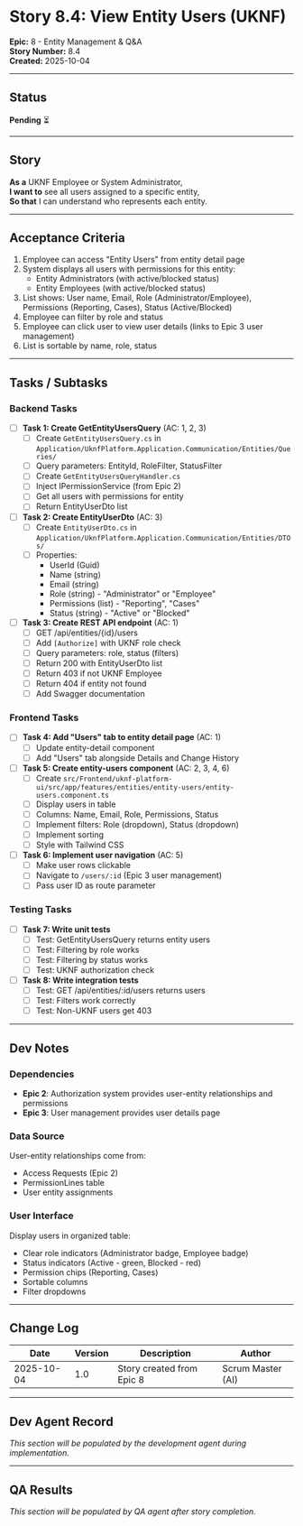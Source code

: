 # Story 8.4: View Entity Users (UKNF)

**Epic:** 8 - Entity Management & Q&A  
**Story Number:** 8.4  
**Created:** 2025-10-04

---

## Status

**Pending** ⏳

---

## Story

**As a** UKNF Employee or System Administrator,  
**I want to** see all users assigned to a specific entity,  
**So that** I can understand who represents each entity.

---

## Acceptance Criteria

1. Employee can access "Entity Users" from entity detail page
2. System displays all users with permissions for this entity:
   - Entity Administrators (with active/blocked status)
   - Entity Employees (with active/blocked status)
3. List shows: User name, Email, Role (Administrator/Employee), Permissions (Reporting, Cases), Status (Active/Blocked)
4. Employee can filter by role and status
5. Employee can click user to view user details (links to Epic 3 user management)
6. List is sortable by name, role, status

---

## Tasks / Subtasks

### Backend Tasks

- [ ] **Task 1: Create GetEntityUsersQuery** (AC: 1, 2, 3)
  - [ ] Create `GetEntityUsersQuery.cs` in `Application/UknfPlatform.Application.Communication/Entities/Queries/`
  - [ ] Query parameters: EntityId, RoleFilter, StatusFilter
  - [ ] Create `GetEntityUsersQueryHandler.cs`
  - [ ] Inject IPermissionService (from Epic 2)
  - [ ] Get all users with permissions for entity
  - [ ] Return EntityUserDto list

- [ ] **Task 2: Create EntityUserDto** (AC: 3)
  - [ ] Create `EntityUserDto.cs` in `Application/UknfPlatform.Application.Communication/Entities/DTOs/`
  - [ ] Properties:
    - UserId (Guid)
    - Name (string)
    - Email (string)
    - Role (string) - "Administrator" or "Employee"
    - Permissions (list) - "Reporting", "Cases"
    - Status (string) - "Active" or "Blocked"

- [ ] **Task 3: Create REST API endpoint** (AC: 1)
  - [ ] GET /api/entities/{id}/users
  - [ ] Add `[Authorize]` with UKNF role check
  - [ ] Query parameters: role, status (filters)
  - [ ] Return 200 with EntityUserDto list
  - [ ] Return 403 if not UKNF Employee
  - [ ] Return 404 if entity not found
  - [ ] Add Swagger documentation

### Frontend Tasks

- [ ] **Task 4: Add "Users" tab to entity detail page** (AC: 1)
  - [ ] Update entity-detail component
  - [ ] Add "Users" tab alongside Details and Change History

- [ ] **Task 5: Create entity-users component** (AC: 2, 3, 4, 6)
  - [ ] Create `src/Frontend/uknf-platform-ui/src/app/features/entities/entity-users/entity-users.component.ts`
  - [ ] Display users in table
  - [ ] Columns: Name, Email, Role, Permissions, Status
  - [ ] Implement filters: Role (dropdown), Status (dropdown)
  - [ ] Implement sorting
  - [ ] Style with Tailwind CSS

- [ ] **Task 6: Implement user navigation** (AC: 5)
  - [ ] Make user rows clickable
  - [ ] Navigate to `/users/:id` (Epic 3 user management)
  - [ ] Pass user ID as route parameter

### Testing Tasks

- [ ] **Task 7: Write unit tests**
  - [ ] Test: GetEntityUsersQuery returns entity users
  - [ ] Test: Filtering by role works
  - [ ] Test: Filtering by status works
  - [ ] Test: UKNF authorization check

- [ ] **Task 8: Write integration tests**
  - [ ] Test: GET /api/entities/:id/users returns users
  - [ ] Test: Filters work correctly
  - [ ] Test: Non-UKNF users get 403

---

## Dev Notes

### Dependencies

- **Epic 2**: Authorization system provides user-entity relationships and permissions
- **Epic 3**: User management provides user details page

### Data Source

User-entity relationships come from:
- Access Requests (Epic 2)
- PermissionLines table
- User entity assignments

### User Interface

Display users in organized table:
- Clear role indicators (Administrator badge, Employee badge)
- Status indicators (Active - green, Blocked - red)
- Permission chips (Reporting, Cases)
- Sortable columns
- Filter dropdowns

---

## Change Log

| Date | Version | Description | Author |
|------|---------|-------------|--------|
| 2025-10-04 | 1.0 | Story created from Epic 8 | Scrum Master (AI) |

---

## Dev Agent Record

_This section will be populated by the development agent during implementation._

---

## QA Results

_This section will be populated by QA agent after story completion._

